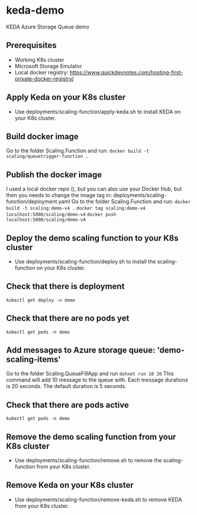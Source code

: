 # keda-demo
KEDA  Azure Storage Queue demo

## Prerequisites
- Working K8s cluster
- Microsoft Storage Emulator
- Local docker registry: https://www.quickdevnotes.com/hosting-first-private-docker-registry/

## Apply Keda on your K8s cluster
- Use deployments/scaling-function/apply-keda.sh to install KEDA on your K8s cluster.

## Build docker image
Go to the folder Scaling.Function and run: `docker build -t scaling/queuetrigger-function .`

## Publish the docker image 
I used a local docker repo (), but you can also use your Docker Hub, but then you needs to change the image tag in: deployments/scaling-function/deployment.yaml
Go to the folder Scaling.Function and run: 
`docker build -t scaling:demo-v4 .`
`docker tag scaling:demo-v4 localhost:5000/scaling/demo-v4`
`docker push localhost:5000/scaling/demo-v4`

## Deploy the demo scaling function to your K8s cluster
- Use deployments/scaling-function/deploy.sh to install the scaling-function on your K8s cluster.

## Check that there is deployment
`kubectl get deploy -n demo`

## Check that there are no pods yet
`kubectl get pods -n demo`

## Add messages to Azure storage queue: 'demo-scaling-items'
Go to the folder Scaling.QueueFillApp and run `dotnet run 10 20`
This command will add 10 message to the queue with. Each message durations is 20 seconds. The default duration is 5 seconds. 

## Check that there are pods active
`kubectl get pods -n demo`

## Remove the demo scaling function from your K8s cluster
- Use deployments/scaling-function/remove.sh to remove the scaling-function from your K8s cluster.

## Remove Keda on your K8s cluster
- Use deployments/scaling-function/remove-keda.sh to remove KEDA from your K8s cluster.
